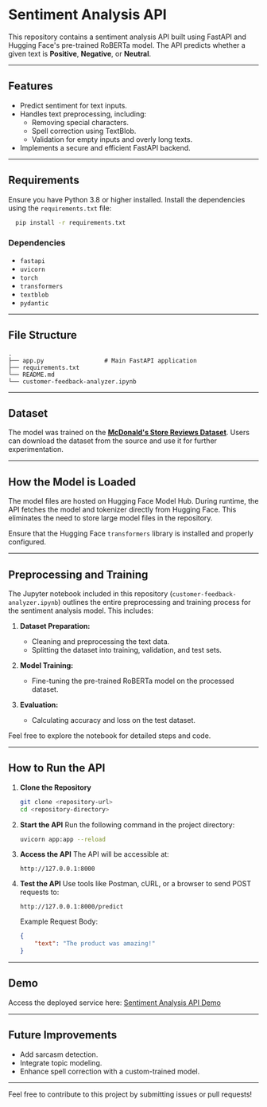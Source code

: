 # Sentiment Analysis API

This repository contains a sentiment analysis API built using FastAPI and Hugging Face's pre-trained RoBERTa model. The API predicts whether a given text is **Positive**, **Negative**, or **Neutral**.

---

## Features
- Predict sentiment for text inputs.
- Handles text preprocessing, including:
  - Removing special characters.
  - Spell correction using TextBlob.
  - Validation for empty inputs and overly long texts.
- Implements a secure and efficient FastAPI backend.

---

## Requirements

Ensure you have Python 3.8 or higher installed. Install the dependencies using the `requirements.txt` file:

```bash
  pip install -r requirements.txt
```

### Dependencies
- `fastapi`
- `uvicorn`
- `torch`
- `transformers`
- `textblob`
- `pydantic`

---

## File Structure

```plaintext
.
├── app.py                 # Main FastAPI application
├── requirements.txt
└── README.md         
└── customer-feedback-analyzer.ipynb
```

---


## Dataset
The model was trained on the **[McDonald's Store Reviews Dataset](https://www.kaggle.com/datasets/nelgiriyewithana/mcdonalds-store-reviews)**. Users can download the dataset from the source and use it for further experimentation.


---


## How the Model is Loaded

The model files are hosted on Hugging Face Model Hub. During runtime, the API fetches the model and tokenizer directly from Hugging Face. This eliminates the need to store large model files in the repository.

Ensure that the Hugging Face `transformers` library is installed and properly configured.

---


## Preprocessing and Training

The Jupyter notebook included in this repository (`customer-feedback-analyzer.ipynb`) outlines the entire preprocessing and training process for the sentiment analysis model. This includes:

1. **Dataset Preparation:**
   - Cleaning and preprocessing the text data.
   - Splitting the dataset into training, validation, and test sets.

2. **Model Training:**
   - Fine-tuning the pre-trained RoBERTa model on the processed dataset.

3. **Evaluation:**
   - Calculating accuracy and loss on the test dataset.

Feel free to explore the notebook for detailed steps and code.

---

## How to Run the API

1. **Clone the Repository**
   ```bash
   git clone <repository-url>
   cd <repository-directory>
   ```

2. **Start the API**
   Run the following command in the project directory:
   ```bash
   uvicorn app:app --reload
   ```

3. **Access the API**
   The API will be accessible at:
   ```
   http://127.0.0.1:8000
   ```

4. **Test the API**
   Use tools like Postman, cURL, or a browser to send POST requests to:
   ```
   http://127.0.0.1:8000/predict
   ```

   Example Request Body:
   ```json
   {
       "text": "The product was amazing!"
   }
   ```

---

## Demo

Access the deployed service here: [Sentiment Analysis API Demo](https://customer-feedback-analyzer.onrender.com) 


---

## Future Improvements
- Add sarcasm detection.
- Integrate topic modeling.
- Enhance spell correction with a custom-trained model.


---

Feel free to contribute to this project by submitting issues or pull requests!

